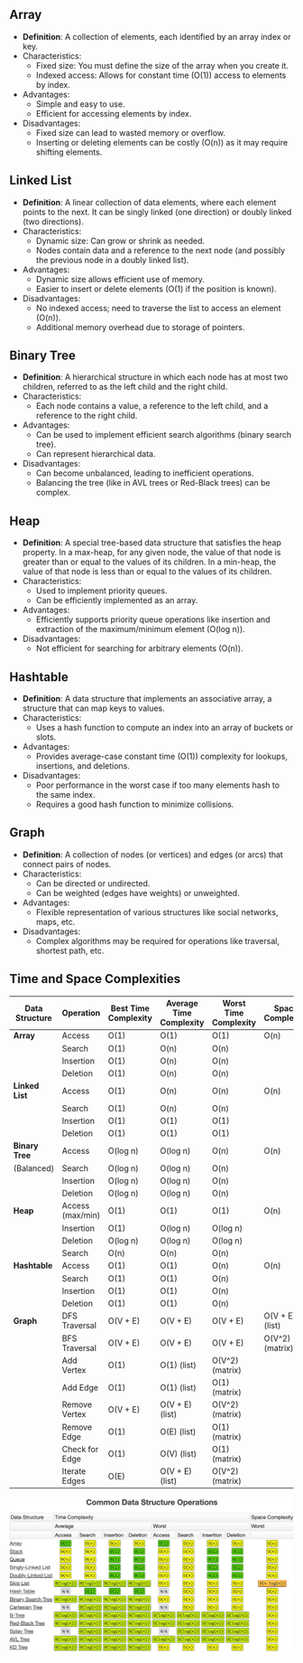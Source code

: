 ## Array

- **Definition**: A collection of elements, each identified by an array index or key.
- Characteristics:
  - Fixed size: You must define the size of the array when you create it.
  - Indexed access: Allows for constant time (O(1)) access to elements by index.
- Advantages:
  - Simple and easy to use.
  - Efficient for accessing elements by index.
- Disadvantages:
  - Fixed size can lead to wasted memory or overflow.
  - Inserting or deleting elements can be costly (O(n)) as it may require shifting elements.

## Linked List

- **Definition**: A linear collection of data elements, where each element points to the next. It can be singly linked (one direction) or doubly linked (two directions).
- Characteristics:
  - Dynamic size: Can grow or shrink as needed.
  - Nodes contain data and a reference to the next node (and possibly the previous node in a doubly linked list).
- Advantages:
  - Dynamic size allows efficient use of memory.
  - Easier to insert or delete elements (O(1) if the position is known).
- Disadvantages:
  - No indexed access; need to traverse the list to access an element (O(n)).
  - Additional memory overhead due to storage of pointers.

## Binary Tree

- **Definition**: A hierarchical structure in which each node has at most two children, referred to as the left child and the right child.
- Characteristics:
  - Each node contains a value, a reference to the left child, and a reference to the right child.
- Advantages:
  - Can be used to implement efficient search algorithms (binary search tree).
  - Can represent hierarchical data.
- Disadvantages:
  - Can become unbalanced, leading to inefficient operations.
  - Balancing the tree (like in AVL trees or Red-Black trees) can be complex.

## Heap

- **Definition**: A special tree-based data structure that satisfies the heap property. In a max-heap, for any given node, the value of that node is greater than or equal to the values of its children. In a min-heap, the value of that node is less than or equal to the values of its children.
- Characteristics:
  - Used to implement priority queues.
  - Can be efficiently implemented as an array.
- Advantages:
  - Efficiently supports priority queue operations like insertion and extraction of the maximum/minimum element (O(log n)).
- Disadvantages:
  - Not efficient for searching for arbitrary elements (O(n)).

## Hashtable

- **Definition**: A data structure that implements an associative array, a structure that can map keys to values.
- Characteristics:
  - Uses a hash function to compute an index into an array of buckets or slots.
- Advantages:
  - Provides average-case constant time (O(1)) complexity for lookups, insertions, and deletions.
- Disadvantages:
  - Poor performance in the worst case if too many elements hash to the same index.
  - Requires a good hash function to minimize collisions.

## Graph

- **Definition**: A collection of nodes (or vertices) and edges (or arcs) that connect pairs of nodes.
- Characteristics:
  - Can be directed or undirected.
  - Can be weighted (edges have weights) or unweighted.
- Advantages:
  - Flexible representation of various structures like social networks, maps, etc.
- Disadvantages:
  - Complex algorithms may be required for operations like traversal, shortest path, etc.

## Time and Space Complexities

| Data Structure  | Operation        | Best Time Complexity | Average Time Complexity | Worst Time Complexity | Space Complexity |
| --------------- | ---------------- | -------------------- | ----------------------- | --------------------- | ---------------- |
| **Array**       | Access           | O(1)                 | O(1)                    | O(1)                  | O(n)             |
|                 | Search           | O(1)                 | O(n)                    | O(n)                  |                  |
|                 | Insertion        | O(1)                 | O(n)                    | O(n)                  |                  |
|                 | Deletion         | O(1)                 | O(n)                    | O(n)                  |                  |
| **Linked List** | Access           | O(1)                 | O(n)                    | O(n)                  | O(n)             |
|                 | Search           | O(1)                 | O(n)                    | O(n)                  |                  |
|                 | Insertion        | O(1)                 | O(1)                    | O(1)                  |                  |
|                 | Deletion         | O(1)                 | O(1)                    | O(1)                  |                  |
| **Binary Tree** | Access           | O(log n)             | O(log n)                | O(n)                  | O(n)             |
| (Balanced)      | Search           | O(log n)             | O(log n)                | O(n)                  |                  |
|                 | Insertion        | O(log n)             | O(log n)                | O(n)                  |                  |
|                 | Deletion         | O(log n)             | O(log n)                | O(n)                  |                  |
| **Heap**        | Access (max/min) | O(1)                 | O(1)                    | O(1)                  | O(n)             |
|                 | Insertion        | O(1)                 | O(log n)                | O(log n)              |                  |
|                 | Deletion         | O(log n)             | O(log n)                | O(log n)              |                  |
|                 | Search           | O(n)                 | O(n)                    | O(n)                  |                  |
| **Hashtable**   | Access           | O(1)                 | O(1)                    | O(n)                  | O(n)             |
|                 | Search           | O(1)                 | O(1)                    | O(n)                  |                  |
|                 | Insertion        | O(1)                 | O(1)                    | O(n)                  |                  |
|                 | Deletion         | O(1)                 | O(1)                    | O(n)                  |                  |
| **Graph**       | DFS Traversal    | O(V + E)             | O(V + E)                | O(V + E)              | O(V + E) (list)  |
|                 | BFS Traversal    | O(V + E)             | O(V + E)                | O(V + E)              | O(V^2) (matrix)  |
|                 | Add Vertex       | O(1)                 | O(1) (list)             | O(V^2) (matrix)       |                  |
|                 | Add Edge         | O(1)                 | O(1) (list)             | O(1) (matrix)         |                  |
|                 | Remove Vertex    | O(V + E)             | O(V + E) (list)         | O(V^2) (matrix)       |                  |
|                 | Remove Edge      | O(1)                 | O(E) (list)             | O(1) (matrix)         |                  |
|                 | Check for Edge   | O(1)                 | O(V) (list)             | O(1) (matrix)         |                  |
|                 | Iterate Edges    | O(E)                 | O(V + E) (list)         | O(V^2) (matrix)       |                  |

![1_I39FlXwNR06T4BMFrMcfKg](./../image/1_I39FlXwNR06T4BMFrMcfKg.jpg)